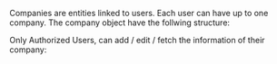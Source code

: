 
Companies are entities linked to users. Each user can have up to one company. 
The company object have the follwing structure:  



Only Authorized Users, can add / edit / fetch the information of their company:

